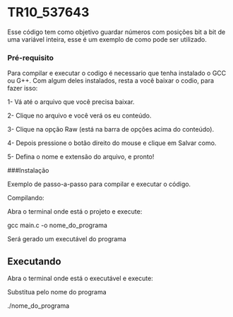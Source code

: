 # TR10_537643

Esse código tem como objetivo guardar números com posições bit a bit de uma variável inteira, esse é um exemplo de como pode ser utilizado.

### Pré-requisito

Para compilar e executar o codigo é necessario que tenha instalado o GCC ou G++.
Com algum deles instalados, resta a você baixar o codio, para fazer isso:

1- Vá até o arquivo que você precisa baixar.

2- Clique no arquivo e você verá os eu conteúdo.

3- Clique na opção Raw (está na barra de opções acima do conteúdo).

4- Depois pressione o botão direito do mouse  e clique em Salvar como.

5- Defina o nome e extensão do arquivo, e pronto!

###Instalação
 
Exemplo de passo-a-passo para compilar e executar o código.

Compilando:

Abra o terminal onde está o projeto e execute:

gcc main.c -o nome_do_programa

Será gerado um executável do programa

## Executando

Abra o terminal onde está o executável e execute:

Substitua pelo nome do programa

./nome_do_programa


